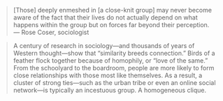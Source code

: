 
> [Those] deeply enmeshed in [a close-knit group] may never become aware of the fact that their lives do not actually depend on what happens within the group but on forces far beyond their perception. — Rose Coser, sociologist

> A century of research in sociology—and thousands of years of Western thought—show that “similarity breeds connection.” Birds of a feather flock together because of homophily, or “love of the same.” From the schoolyard to the boardroom, people are more likely to form close relationships with those most like themselves. As a result, a cluster of strong ties—such as the urban tribe or even an online social network—is typically an incestuous group. A homogeneous clique.
